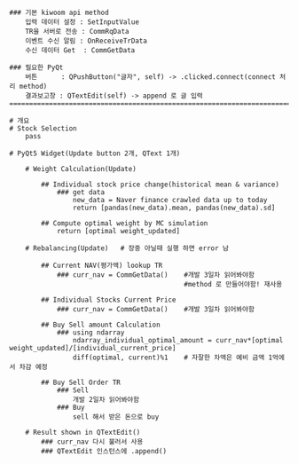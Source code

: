     ### 기본 kiwoom api method
        입력 데이터 설정 : SetInputValue
        TR을 서버로 전송 : CommRqData
        이벤트 수신 알림 : OnReceiveTrData
        수신 데이터 Get  : CommGetData

    ### 필요한 PyQt
        버튼      : QPushButton("글자", self) -> .clicked.connect(connect 처리 method)
        결과보고창 : QTextEdit(self) -> append 로 글 입력
    ======================================================================================

    # 개요
    # Stock Selection
        pass

    # PyQt5 Widget(Update button 2개, QText 1개)

        # Weight Calculation(Update)

            ## Individual stock price change(historical mean & variance)
                ### get data
                    new_data = Naver finance crawled data up to today
                    return [pandas(new_data).mean, pandas(new_data).sd]

            ## Compute optimal weight by MC simulation
                return [optimal weight_updated]

        # Rebalancing(Update)   # 장중 아닐때 실행 하면 error 남

            ## Current NAV(평가액) lookup TR
                ### curr_nav = CommGetData()    #개발 3일차 읽어봐야함
                                                #method 로 만들어야함! 재사용

            ## Individual Stocks Current Price
                ### curr_nav = CommGetData()    #개발 3일차 읽어봐야함
    
            ## Buy Sell amount Calculation
                ### using ndarray
                    ndarray_individual_optimal_amount = curr_nav*[optimal weight_updated]/[individual_current_price]
                    diff(optimal, current)%1    # 자잘한 차액은 예비 금액 1억에서 차감 예정

            ## Buy Sell Order TR
                ### Sell
                    개발 2일차 읽어봐야함
                ### Buy
                    sell 해서 받은 돈으로 buy

        # Result shown in QTextEdit()
            ### curr_nav 다시 불러서 사용
            ### QTextEdit 인스턴스에 .append()
                    
